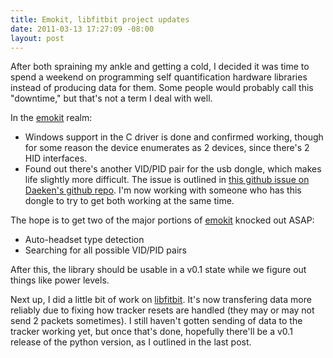 ```yaml
--- 
title: Emokit, libfitbit project updates
date: 2011-03-13 17:27:09 -08:00
layout: post
---
```


After both spraining my ankle and getting a cold, I decided it was
time to spend a weekend on programming self quantification hardware
libraries instead of producing data for them. Some people would
probably call this "downtime," but that's not a term I deal with well.

In the [emokit][1] realm:

* Windows support in the C driver is done and confirmed working,
  though for some reason the device enumerates as 2 devices, since
  there's 2 HID interfaces.
* Found out there's another VID/PID pair for the usb dongle, which
  makes life slightly more difficult. The issue is outlined in
  [this github issue on Daeken's github repo][2]. I'm now working with
  someone who has this dongle to try to get both working at the same
  time.

The hope is to get two of the major portions of [emokit][1] knocked
out ASAP:

* Auto-headset type detection
* Searching for all possible VID/PID pairs

After this, the library should be usable in a v0.1 state while we
figure out things like power levels.

Next up, I did a little bit of work on [libfitbit][3]. It's now
transfering data more reliably due to fixing how tracker resets are
handled (they may or may not send 2 packets sometimes). I still
haven't gotten sending of data to the tracker working yet, but once
that's done, hopefully there'll be a v0.1 release of the python
version, as I outlined in the last post.

[1]: http://www.github.com/qdot/emokit
[2]: https://github.com/daeken/Emokit/issues#issue/6
[3]: http://www.github.com/qdot/libfitbit
